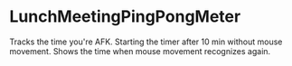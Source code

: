 # LunchMeetingPingPongMeter
Tracks the time you're AFK.
Starting the timer after 10 min without mouse movement. Shows the time when mouse movement recognizes again.
